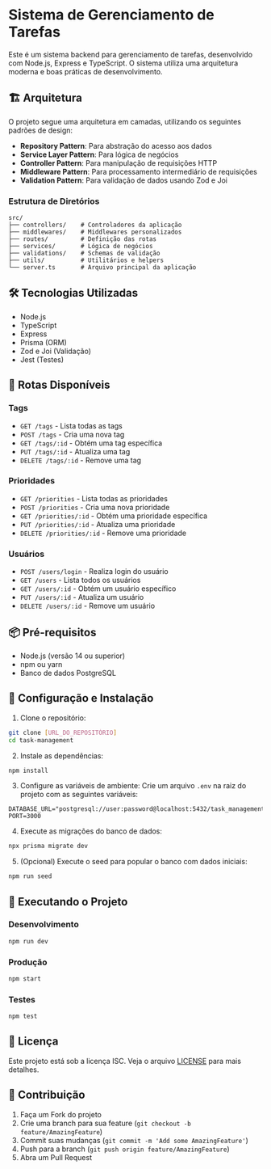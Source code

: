 # Sistema de Gerenciamento de Tarefas

Este é um sistema backend para gerenciamento de tarefas, desenvolvido com Node.js, Express e TypeScript. O sistema utiliza uma arquitetura moderna e boas práticas de desenvolvimento.

## 🏗️ Arquitetura

O projeto segue uma arquitetura em camadas, utilizando os seguintes padrões de design:

- **Repository Pattern**: Para abstração do acesso aos dados
- **Service Layer Pattern**: Para lógica de negócios
- **Controller Pattern**: Para manipulação de requisições HTTP
- **Middleware Pattern**: Para processamento intermediário de requisições
- **Validation Pattern**: Para validação de dados usando Zod e Joi

### Estrutura de Diretórios

```
src/
├── controllers/    # Controladores da aplicação
├── middlewares/    # Middlewares personalizados
├── routes/         # Definição das rotas
├── services/       # Lógica de negócios
├── validations/    # Schemas de validação
├── utils/          # Utilitários e helpers
└── server.ts       # Arquivo principal da aplicação
```

## 🛠️ Tecnologias Utilizadas

- Node.js
- TypeScript
- Express
- Prisma (ORM)
- Zod e Joi (Validação)
- Jest (Testes)

## 🚀 Rotas Disponíveis

### Tags
- `GET /tags` - Lista todas as tags
- `POST /tags` - Cria uma nova tag
- `GET /tags/:id` - Obtém uma tag específica
- `PUT /tags/:id` - Atualiza uma tag
- `DELETE /tags/:id` - Remove uma tag

### Prioridades
- `GET /priorities` - Lista todas as prioridades
- `POST /priorities` - Cria uma nova prioridade
- `GET /priorities/:id` - Obtém uma prioridade específica
- `PUT /priorities/:id` - Atualiza uma prioridade
- `DELETE /priorities/:id` - Remove uma prioridade

### Usuários
- `POST /users/login` - Realiza login do usuário
- `GET /users` - Lista todos os usuários
- `GET /users/:id` - Obtém um usuário específico
- `PUT /users/:id` - Atualiza um usuário
- `DELETE /users/:id` - Remove um usuário

## 📦 Pré-requisitos

- Node.js (versão 14 ou superior)
- npm ou yarn
- Banco de dados PostgreSQL

## 🔧 Configuração e Instalação

1. Clone o repositório:
```bash
git clone [URL_DO_REPOSITÓRIO]
cd task-management
```

2. Instale as dependências:
```bash
npm install
```

3. Configure as variáveis de ambiente:
Crie um arquivo `.env` na raiz do projeto com as seguintes variáveis:
```
DATABASE_URL="postgresql://user:password@localhost:5432/task_management"
PORT=3000
```

4. Execute as migrações do banco de dados:
```bash
npx prisma migrate dev
```

5. (Opcional) Execute o seed para popular o banco com dados iniciais:
```bash
npm run seed
```

## 🚀 Executando o Projeto

### Desenvolvimento
```bash
npm run dev
```

### Produção
```bash
npm start
```

### Testes
```bash
npm test
```

## 📝 Licença

Este projeto está sob a licença ISC. Veja o arquivo [LICENSE](LICENSE) para mais detalhes.

## 👥 Contribuição

1. Faça um Fork do projeto
2. Crie uma branch para sua feature (`git checkout -b feature/AmazingFeature`)
3. Commit suas mudanças (`git commit -m 'Add some AmazingFeature'`)
4. Push para a branch (`git push origin feature/AmazingFeature`)
5. Abra um Pull Request
